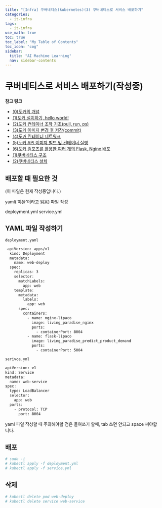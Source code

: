 ```yaml
---
title: "[Infra] 쿠버네티스(kubernetes)(3) 쿠버네티스로 서비스 배포하기" 
categories:
  - it-infra
tags:
  - it-infra
use_math: true
toc: true
toc_label: "My Table of Contents"
toc_icon: "cog"
sidebar:
  title: "AI Machine Learning"
  nav: sidebar-contents
---
```


# 쿠버네티스로 서비스 배포하기(작성중)

**참고 링크**

* [(0)도커의 개념](https://losskatsu.github.io/it-infra/docker00/)  
* [(1)도커 설치하기, hello world!](https://losskatsu.github.io/it-infra/docker01/)  
* [(2)도커 컨테이너 조작 기초(pull, run, ps)](https://losskatsu.github.io/it-infra/docker02/)  
* [(3)도커 이미지 변경 후 저장(commit)](https://losskatsu.github.io/it-infra/docker03/)  
* [(4)도커 컨테이너 네트워크](https://losskatsu.github.io/it-infra/docker04/)  
* [(5)도커 API 이미지 빌드 및 컨테이너 실행](https://losskatsu.github.io/it-infra/docker05/)
* [(6)도커 컴포즈를 활용한 여러 개의 Flask, Nginx 배포](https://losskatsu.github.io/it-infra/docker06/)
* [(1)쿠버네티스 구조](https://losskatsu.github.io/it-infra/kubernetes01/)  
* [(2)쿠버네티스 설치](https://losskatsu.github.io/it-infra/kubernetes02/)



## 배포할 때 필요한 것

(이 파일은 현재 작성중입니다.)

yaml('야믈'이라고 읽음) 파일 작성

deployment.yml
service.yml

## YAML 파일 작성하기

```
deployment.yaml
```
```bash
 apiVersion: apps/v1
  kind: Deployment
  metadata:
    name: web-deploy
  spec:
    replicas: 3
    selector:
      matchLabels:
        app: web
    template:
      metadata:
        labels:
          app: web
      spec:
        containers:
          - name: nginx-lipaco
            image: living_paradise_nginx
            ports:
              - containerPort: 8004
          - name: flask-lipaco
            image: living_paradise_predict_product_demand
            ports:
              - containerPort: 5004

```


```
serivce.yml
```
```bash
apiVersion: v1
kind: Service
metadata:
  name: web-service
spec:
  type: LoadBalancer
  selector:
    app: web
  ports:
    - protocol: TCP
      port: 8004

```

yaml 파일 작성할 때 주의해야할 점은 들여쓰기 할때, tab 쓰면 안되고 space 써야합니다. 

## 배포

```bash
# sudo -i
# kubectl apply -f deployment.yml
# kubectl apply -f service.yml
```

## 삭제

```bash
# kubectl delete pod web-deploy
# kubectl delete service web-service
```


